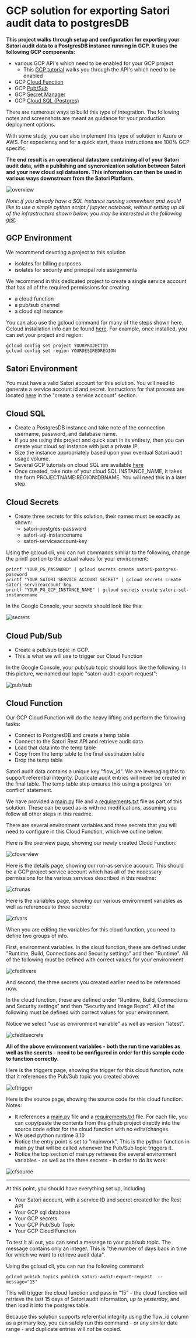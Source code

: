 # GCP solution for exporting Satori audit data to postgresDB

**This project walks through setup and configuration for exporting your Satori audit data to a PostgresDB instance running in GCP. It uses the following GCP components:**

- various GCP API's which need to be enabled for your GCP project
	- This [GCP tutorial](https://cloud.google.com/functions/docs/tutorials/pubsub) walks you through the API's which need to be enabled
- GCP [Cloud Function](https://console.cloud.google.com/functions/list)
- GCP [Pub/Sub](https://console.cloud.google.com/cloudpubsub/)
- GCP [Secret Manager](https://console.cloud.google.com/security/secret-manager)
- GCP [Cloud SQL (Postgres)](https://console.cloud.google.com/sql/instances)

There are numerous ways to build this type of integration. The following notes and screenshots are meant as guidance for your production deployment options.

With some study, you can also implement this type of solution in Azure or AWS. For expediency and for a quick start, these instructions are 100% GCP specific.

**The end result is an operational datastore containing all of your Satori audit data, with a publishing and syncronization solution between Satori and your new cloud sql datastore. This information can then be used in various ways downstream from the Satori Platform.**

![overview](images/overview.png)

_Note: if you already have a SQL instance running somewhere and would like to use a simple python script / jupyter notebook, without setting up all of the infrastructure shown below, you may be interested in the following [gist](https://gist.github.com/northwestcoder/c7dec1e50b47d92d1f8eef55524ee14b)._

## GCP Environment

We recommend devoting a project to this solution
- isolates for billing purposes
- isolates for security and principal role assignments

We recommend in this dedicated project to create a single service account that has all of the required permissions for creating
- a cloud function
- a pub/sub channel
- a cloud sql instance

You can also use the gcloud command for many of the steps shown here. Gcloud installation info can be found [here](https://cloud.google.com/sdk/docs/install). For example, once installed, you can set your project and region:

```
gcloud config set project YOURPROJECTID
gcloud config set region YOURDESIREDREGION
```

## Satori Environment

You must have a valid Satori account for this solution. You will need to generate a service account id and secret. Instructions for that process are located [here](https://app.satoricyber.com/docs/api) in the "create a service account" section.


## Cloud SQL

- Create a PostgresDB instance and take note of the connection username, password, and database name.
- If you are using this project and quick start in its entirety, then you can create your cloud sql instance with just a private IP.
- Size the instance appropriately based upon your eventual Satori audit usage volume.
- Several GCP tutorials on cloud SQL are available [here](https://cloud.google.com/sql/docs/postgres/quickstarts)
- Once created, take note of your cloud SQL INSTANCE_NAME, it takes the form PROJECTNAME:REGION:DBNAME. You will need this in a later step.

## Cloud Secrets

- Create three secrets for this solution, their names must be exactly as shown:
	- satori-postgres-password
	- satori-sql-instancename
	- satori-serviceaccount-key 

Using the gcloud cli, you can run commands similar to the following, change the printf portion to the actual values for your environment:

```
printf "YOUR_PG_PASSWORD" | gcloud secrets create satori-postgres-password
printf "YOUR_SATORI_SERVICE_ACCOUNT_SECRET" | gcloud secrets create satori-serviceaccount-key
printf "YOUR_PG_GCP_INSTANCE_NAME" | gcloud secrets create satori-sql-instancename	

```

In the Google Console, your secrets should look like this:

![secrets](images/cloudsecrets.png)

## Cloud Pub/Sub

- Create a pub/sub topic in  GCP.
- This is what we will use to trigger our Cloud Function

In the Google Console, your pub/sub topic should look like the following. In this picture, we named our topic "satori-audit-export-request":

![pub/sub](images/pubsub_topic_and_subscription.png)

## Cloud Function

Our GCP Cloud Function will do the heavy lifting and perform the following tasks:
- Connect to PostgresDB and create a temp table
- Connect to the Satori Rest API and retrieve audit data
- Load that data into the temp table
- Copy from the temp table to the final destination table
- Drop the temp table

Satori audit data contains a unique key "flow_id". We are leveraging this to support referential integrity. Duplicate audit entries will never be created in the final table. The temp table step ensures this using a postgres 'on conflict' statement.

We have provided a [main.py](main.py) file and a [requirements.txt](requirements.txt) file as part of this solution. These can be used as-is with no modifications, assuming you follow all other steps in this readme.

There are several environment variables and three secrets that you will need to configure in this Cloud Function, which we outline below.

Here is the overview page, showing our newly created Cloud Function:

![cfoverview](images/cloudrun_overview.png)

Here is the details page, showing our run-as service account. This should be a GCP project service account which has all of the necessary permissions for the various services described in this readme:

![cfrunas](images/cloudrun_runas.png)

Here is the variables page, showing our various environment variables as well as references to three secrets:

![cfvars](images/cloudrun_vars.png)

When you are editing the variables for this cloud function, you need to define two groups of info. 

First, environment variables. In the cloud function, these are defined under "Runtime, Build, Connections and Security settings" and then "Runtime". All of the following must be defined with correct values for your environment.

![cfeditvars](images/cloudrun_editvars.png)

And second, the three secrets you created earlier need to be referenced now. 

In the cloud function, these are defined under "Runtime, Build, Connections and Security settings" and then "Security and Image Repro". All of the following must be defined with correct values for your environment.

Notice we select "use as environment variable" as well as version "latest". 

![cfeditsecrets](images/cloudrun_editsecrets.png)

**All of the above environment variables - both the run time variables as well as the secrets - need to be configured in order for this sample code to function correctly.**

Here is the triggers page, showing the trigger for this cloud function, note that it references the Pub/Sub topic you created above:

![cftrigger](images/cloudrun_trigger.png)

Here is the source page, showing the source code for this cloud function.
Notes:
- It references a [main.py](main.py) file and a [requirements.txt](requirements.txt) file. For each file, you can copy/paste the contents from this github project directly into the source code editor for the cloud function with no edits/changes.
- We used python runtime 3.10
- Notice the entry point is set to "mainwork". This is the python function in main.py that will be called whenever the Pub/Sub topic triggers it.
- Notice the top section of main.py retrieves the several environment variables - as well as the three secrets - in order to do its work:

![cfsource](images/cloudrun_source.png)

***

At this point, you should have everything set up, including

- Your Satori account, with a service ID and secret created for the Rest API
- Your GCP sql database
- Your GCP secrets
- Your GCP Pub/Sub Topic
- Your GCP Cloud Function

To test it all out, you can send a message to your pub/sub topic. The message contains only an integer. This is "the number of days back in time for which we want to retrieve audit data".

Using the gcloud cli, you can run the following command:

```
gcloud pubsub topics publish satori-audit-export-request  --message="15"
```

This will trigger the cloud function and pass in "15" - the cloud function will retrieve the last 15 days of Satori audit information, _up to yesterday_, and then load it into the postgres table.

Because this solution supports referential integrity using the flow_id column as a primary key, you can safely run this command - or any similar date range - and duplicate entries will _not_ be copied.